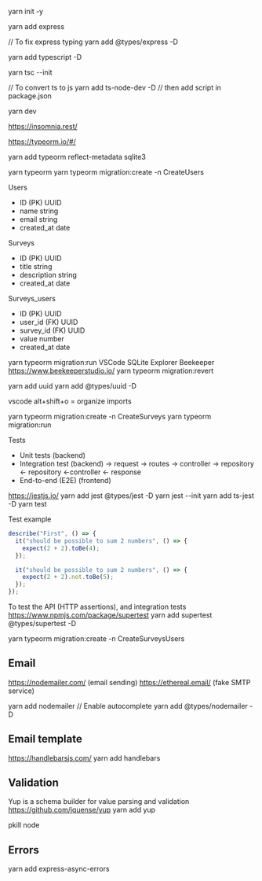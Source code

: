 yarn init -y

yarn add express

// To fix express typing
yarn add @types/express -D

yarn add typescript -D

yarn tsc --init

// To convert ts to js
yarn add ts-node-dev -D
// then add script in package.json

yarn dev

https://insomnia.rest/

https://typeorm.io/#/

yarn add typeorm reflect-metadata sqlite3

yarn typeorm
yarn typeorm migration:create -n CreateUsers

Users

- ID (PK) UUID
- name string
- email string
- created_at date

Surveys

- ID (PK) UUID
- title string
- description string
- created_at date

Surveys_users

- ID (PK) UUID
- user_id (FK) UUID
- survey_id (FK) UUID
- value number
- created_at date

yarn typeorm migration:run
VSCode SQLite Explorer
Beekeeper https://www.beekeeperstudio.io/
yarn typeorm migration:revert

yarn add uuid
yarn add @types/uuid -D

vscode alt+shift+o = organize imports

yarn typeorm migration:create -n CreateSurveys
yarn typeorm migration:run

Tests

- Unit tests (backend)
- Integration test (backend)
  -> request -> routes -> controller -> repository
  <- repository <-controller <- response
- End-to-end (E2E) (frontend)

https://jestjs.io/
yarn add jest @types/jest -D
yarn jest --init
yarn add ts-jest -D
yarn test

Test example

```js
describe("First", () => {
  it("should be possible to sum 2 numbers", () => {
    expect(2 + 2).toBe(4);
  });

  it("should be possible to sum 2 numbers", () => {
    expect(2 + 2).not.toBe(5);
  });
});
```

To test the API (HTTP assertions), and integration tests
https://www.npmjs.com/package/supertest
yarn add supertest @types/supertest -D

yarn typeorm migration:create -n CreateSurveysUsers

## Email

https://nodemailer.com/ (email sending)
https://ethereal.email/ (fake SMTP service)

yarn add nodemailer
// Enable autocomplete
yarn add @types/nodemailer -D

## Email template

https://handlebarsjs.com/
yarn add handlebars

## Validation

Yup is a schema builder for value parsing and validation
https://github.com/jquense/yup
yarn add yup

pkill node

## Errors

yarn add express-async-errors
